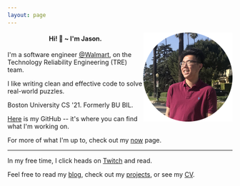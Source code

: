 ```yaml
---
layout: page
---
```

<img src="assets/profile.png" align="right" alt="profile" height="200">

#### <center>Hi! 👋 ~ I'm Jason.</center>

I'm a software engineer [@Walmart](https://twitter.com/Walmarttech), 
on the Technology Reliability Engineering (TRE) team.

I like writing clean and effective code to solve real-world puzzles.

Boston University CS '21. Formerly BU BIL.

[Here](https://github.com/jasonhongxyz/) is my GitHub -- it's where you can find
what I'm working on.

For more of what I'm up to, check out my [now](https://jasonhong.xyz/now.html) page.

---
In my free time, I click heads on [Twitch](https://twitch.tv/jasonhongxyz) 
and read.

Feel free to read my [blog](https://jasonhong.xyz/blog), check out my 
[projects](https://jasonhong.xyz/projects), or see my [CV](assets/resume.pdf).

